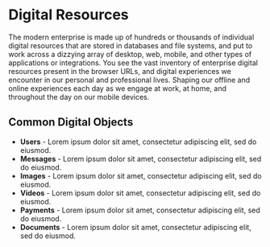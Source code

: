 # Digital Resources
The modern enterprise is made up of hundreds or thousands of individual digital resources that are stored in databases and file systems, and put to work across a dizzying array of desktop, web, mobile, and other types of applications or integrations. You see the vast inventory of enterprise digital resources present in the browser URLs, and digital experiences we encounter in our personal and professional lives. Shaping our offline and online experiences each day as we engage at work, at home, and throughout the day on our mobile devices.

## Common Digital Objects

- **Users** - Lorem ipsum dolor sit amet, consectetur adipiscing elit, sed do eiusmod.
- **Messages** - Lorem ipsum dolor sit amet, consectetur adipiscing elit, sed do eiusmod.
- **Images** - Lorem ipsum dolor sit amet, consectetur adipiscing elit, sed do eiusmod.
- **Videos** - Lorem ipsum dolor sit amet, consectetur adipiscing elit, sed do eiusmod.
- **Payments** - Lorem ipsum dolor sit amet, consectetur adipiscing elit, sed do eiusmod.
- **Documents** - Lorem ipsum dolor sit amet, consectetur adipiscing elit, sed do eiusmod.